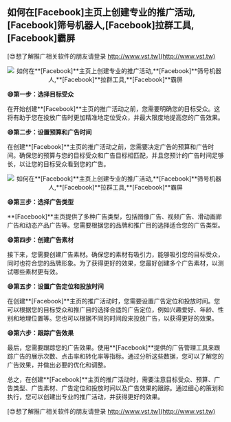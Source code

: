 ## **如何在**[Facebook]**主页上创建专业的推广活动,**[Facebook]**筛号机器人,**[Facebook]**拉群工具,**[Facebook]**霸屏**

[😍想了解推广相关软件的朋友请登录 http://www.vst.tw](http://www.vst.tw)

 <center><img src="https://vst.tw/MP4/tuiguang/png/0.png" alt="如何在**[Facebook]**主页上创建专业的推广活动,**[Facebook]**筛号机器人,**[Facebook]**拉群工具,**[Facebook]**霸屏"></center>

**😄第一步：选择目标受众**

在开始创建**[Facebook]**主页的推广活动之前，您需要明确您的目标受众。这将有助于您在投放广告时更加精准地定位受众，并最大限度地提高您的广告效果。

**😄第二步：设置预算和广告时间**

在创建**[Facebook]**主页的推广活动之前，您需要决定广告的预算和广告时间。确保您的预算与您的目标受众和广告目标相匹配，并且您预计的广告时间足够长，以让您的目标受众看到您的广告。

 <center><img src="https://vst.tw/MP4/tuiguang/png/6.png" alt="如何在**[Facebook]**主页上创建专业的推广活动,**[Facebook]**筛号机器人,**[Facebook]**拉群工具,**[Facebook]**霸屏"></center>

**😄第三步：选择广告类型**

**[Facebook]**主页提供了多种广告类型，包括图像广告、视频广告、滑动画廊广告和动态产品广告等。您需要根据您的品牌和推广目的选择适合您的广告类型。

**😄第四步：创建广告素材**

接下来，您需要创建广告素材。确保您的素材有吸引力，能够吸引您的目标受众，同时也符合您的品牌形象。为了获得更好的效果，您最好创建多个广告素材，以测试哪些素材更有效。

**😄第五步：设置广告定位和投放时间**

在创建**[Facebook]**主页的推广活动时，您需要设置广告定位和投放时间。您可以根据您的目标受众和推广目的选择合适的广告定位，例如兴趣爱好、年龄、性别和地理位置等。您也可以根据不同的时间段来投放广告，以获得更好的效果。

**😄第六步：跟踪广告效果**

最后，您需要跟踪您的广告效果。使用**[Facebook]**提供的广告管理工具来跟踪广告的展示次数、点击率和转化率等指标。通过分析这些数据，您可以了解您的广告效果，并做出必要的优化和调整。

总之，在创建**[Facebook]**主页的推广活动时，需要注意目标受众、预算、广告类型、广告素材、广告定位和投放时间以及广告效果的跟踪。通过细心的策划和执行，您可以创建出专业的推广活动，并获得更好的效果。

[😍想了解推广相关软件的朋友请登录 http://www.vst.tw](http://www.vst.tw)




